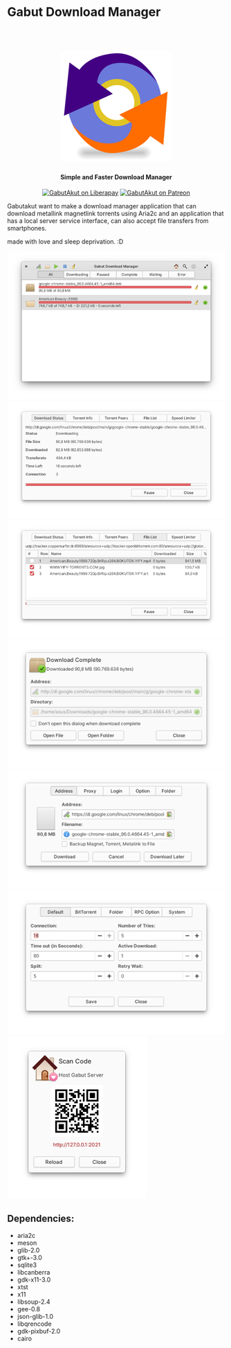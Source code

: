 # Gabut Download Manager

<h1 align="center">
    <br>
    <img src="data/icons/128/com.github.gabutakut.gabutdm.svg" alt="Gabut Download Manager">
</h1>
<h4 align="center">Simple and Faster Download Manager</h4>
<p align="center">
    <a href="https://liberapay.com/GabutAkut"><img
            src="https://img.shields.io/liberapay/patrons/GabutAkut.svg?logo=liberapay" alt="GabutAkut on Liberapay"></a>
    <a href="https://patreon.com/gabutakut"><img
            src="https://img.shields.io/badge/patreon-donate-orange.svg?logo=patreon" alt="GabutAkut on Patreon"></a>
</p>

Gabutakut want to make a download manager application that can download metallink magnetlink torrents using Aria2c and an application that has a local server service interface, can also accept file transfers from smartphones.

made with love and sleep deprivation. :D

![screenshot](Screenshot0.png)
![screenshot](Screenshot1.png)
![screenshot](Screenshot2.png)
![screenshot](Screenshot3.png)
![screenshot](Screenshot4.png)
![screenshot](Screenshot5.png)
![screenshot](Screenshot6.png)

## Dependencies:

* aria2c
* meson
* glib-2.0
* gtk+-3.0
* sqlite3
* libcanberra
* gdk-x11-3.0
* xtst
* x11
* libsoup-2.4
* gee-0.8
* json-glib-1.0
* libqrencode
* gdk-pixbuf-2.0
* cairo
